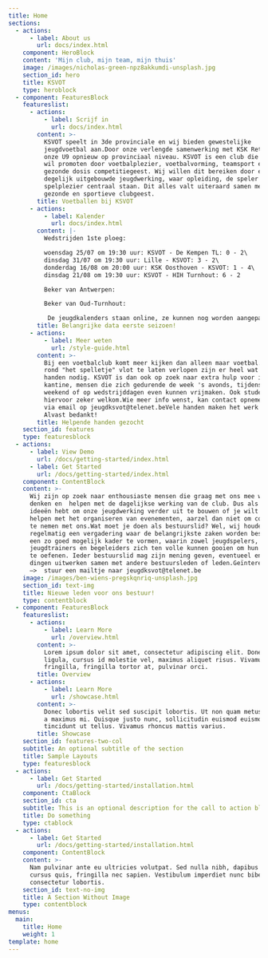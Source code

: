 ```yaml
---
title: Home
sections:
  - actions:
      - label: About us
        url: docs/index.html
    component: HeroBlock
    content: 'Mijn club, mijn team, mijn thuis'
    image: /images/nicholas-green-npz8akkumdi-unsplash.jpg
    section_id: hero
    title: KSVOT
    type: heroblock
  - component: FeaturesBlock
    featureslist:
      - actions:
          - label: Scrijf in
            url: docs/index.html
        content: >-
          KSVOT speelt in 3de provinciale en wij bieden gewestelijke
          jeugdvoetbal aan.Door onze verlengde samenwerking met KSK Retie spelen
          onze U9 opnieuw op provinciaal niveau. KSVOT is een club die voetbal
          wil promoten door voetbalplezier, voetbalvorming, teamsport en een
          gezonde dosis competitiegeest. Wij willen dit bereiken door een
          degelijk uitgebouwde jeugdwerking, waar opleiding, de speler en zijn
          spelplezier centraal staan. Dit alles valt uiteraard samen met een
          gezonde en sportieve clubgeest.
        title: Voetballen bij KSVOT
      - actions:
          - label: Kalender
            url: docs/index.html
        content: |-
          Wedstrijden 1ste ploeg:

          woensdag 25/07 om 19:30 uur: KSVOT - De Kempen TL: 0 - 2\
          dinsdag 31/07 om 19:30 uur: Lille - KSVOT: 3 - 2\
          donderdag 16/08 om 20:00 uur: KSK Oosthoven - KSVOT: 1 - 4\
          dinsdag 21/08 om 19:30 uur: KSVOT - HIH Turnhout: 6 - 2

          Beker van Antwerpen: 

          Beker van Oud-Turnhout:

           De jeugdkalenders staan online, ze kunnen nog worden aangepast.
        title: Belangrijke data eerste seizoen!
      - actions:
          - label: Meer weten
            url: /style-guide.html
        content: >-
          Bij een voetbalclub komt meer kijken dan alleen maar voetbal. Om alles
          rond "het spelletje" vlot te laten verlopen zijn er heel wat helpende
          handen nodig. KSVOT is dan ook op zoek naar extra hulp voor in de
          kantine, mensen die zich gedurende de week 's avonds, tijdens het
          weekend of op wedstrijddagen even kunnen vrijmaken. Ook studenten zijn
          hiervoor zeker welkom.Wie meer info wenst, kan contact opnemen met ons
          via email op jeugdksvot@telenet.beVele handen maken het werk lichter.
          Alvast bedankt!
        title: Helpende handen gezocht
    section_id: features
    type: featuresblock
  - actions:
      - label: View Demo
        url: /docs/getting-started/index.html
      - label: Get Started
        url: /docs/getting-started/index.html
    component: ContentBlock
    content: >-
      Wij zijn op zoek naar enthousiaste mensen die graag met ons mee willen
      denken en  helpen met de dagelijkse werking van de club. Dus als je goede
      ideeën hebt om onze jeugdwerking verder uit te bouwen of je wilt ons
      helpen met het organiseren van evenementen, aarzel dan niet om contact op
      te nemen met ons.Wat moet je doen als bestuurslid? Wel, wij houden
      regelmatig een vergadering waar de belangrijkste zaken worden besproken om
      een zo goed mogelijk kader te vormen, waarin zowel jeugdspelers,
      jeugdtrainers en begeleiders zich ten volle kunnen gooien om hun hobby uit
      te oefenen. Ieder bestuurslid mag zijn mening geven, eventueel enkele
      dingen uitwerken samen met andere bestuursleden of leden.Geïnteresseerd ? 
      –>  stuur een mailtje naar jeugdksvot@telenet.be
    image: /images/ben-wiens-pregskqnriq-unsplash.jpg
    section_id: text-img
    title: Nieuwe leden voor ons bestuur!
    type: contentblock
  - component: FeaturesBlock
    featureslist:
      - actions:
          - label: Learn More
            url: /overview.html
        content: >-
          Lorem ipsum dolor sit amet, consectetur adipiscing elit. Donec nisl
          ligula, cursus id molestie vel, maximus aliquet risus. Vivamus in nibh
          fringilla, fringilla tortor at, pulvinar orci.
        title: Overview
      - actions:
          - label: Learn More
            url: /showcase.html
        content: >-
          Donec lobortis velit sed suscipit lobortis. Ut non quam metus. Nullam
          a maximus mi. Quisque justo nunc, sollicitudin euismod euismod at,
          tincidunt ut tellus. Vivamus rhoncus mattis varius.
        title: Showcase
    section_id: features-two-col
    subtitle: An optional subtitle of the section
    title: Sample Layouts
    type: featuresblock
  - actions:
      - label: Get Started
        url: /docs/getting-started/installation.html
    component: CtaBlock
    section_id: cta
    subtitle: This is an optional description for the call to action block.
    title: Do something
    type: ctablock
  - actions:
      - label: Get Started
        url: /docs/getting-started/installation.html
    component: ContentBlock
    content: >-
      Nam pulvinar ante eu ultricies volutpat. Sed nulla nibh, dapibus sit amet
      cursus quis, fringilla nec sapien. Vestibulum imperdiet nunc bibendum
      consectetur lobortis.
    section_id: text-no-img
    title: A Section Without Image
    type: contentblock
menus:
  main:
    title: Home
    weight: 1
template: home
---
```



